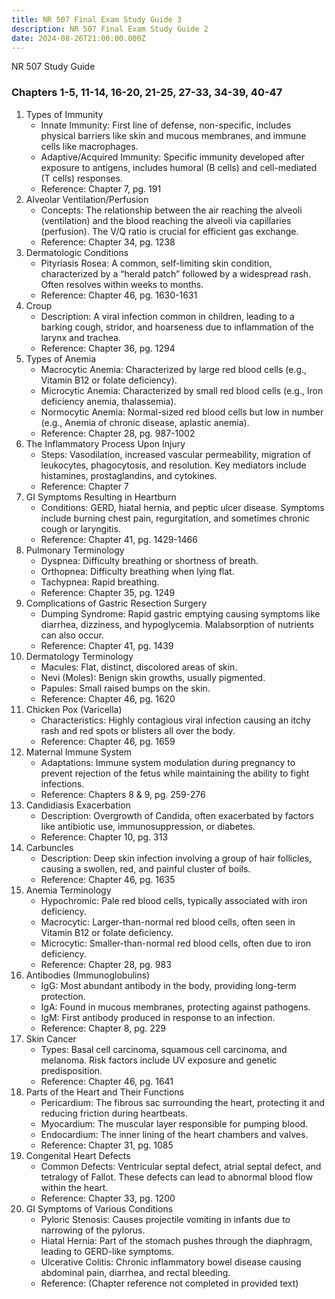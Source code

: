 ```yaml
---
title: NR 507 Final Exam Study Guide 3
description: NR 507 Final Exam Study Guide 2
date: 2024-08-26T21:00:00.000Z
---
```


NR 507 Study Guide

### Chapters 1-5, 11-14, 16-20, 21-25, 27-33, 34-39, 40-47

1. Types of Immunity
   * Innate Immunity: First line of defense, non-specific, includes physical barriers like skin and mucous membranes, and immune cells like macrophages.
   * Adaptive/Acquired Immunity: Specific immunity developed after exposure to antigens, includes humoral (B cells) and cell-mediated (T cells) responses.
   * Reference: Chapter 7, pg. 191
2. Alveolar Ventilation/Perfusion
   * Concepts: The relationship between the air reaching the alveoli (ventilation) and the blood reaching the alveoli via capillaries (perfusion). The V/Q ratio is crucial for efficient gas exchange.
   * Reference: Chapter 34, pg. 1238
3. Dermatologic Conditions
   * Pityriasis Rosea: A common, self-limiting skin condition, characterized by a “herald patch” followed by a widespread rash. Often resolves within weeks to months.
   * Reference: Chapter 46, pg. 1630-1631
4. Croup
   * Description: A viral infection common in children, leading to a barking cough, stridor, and hoarseness due to inflammation of the larynx and trachea.
   * Reference: Chapter 36, pg. 1294
5. Types of Anemia
   * Macrocytic Anemia: Characterized by large red blood cells (e.g., Vitamin B12 or folate deficiency).
   * Microcytic Anemia: Characterized by small red blood cells (e.g., Iron deficiency anemia, thalassemia).
   * Normocytic Anemia: Normal-sized red blood cells but low in number (e.g., Anemia of chronic disease, aplastic anemia).
   * Reference: Chapter 28, pg. 987-1002
6. The Inflammatory Process Upon Injury
   * Steps: Vasodilation, increased vascular permeability, migration of leukocytes, phagocytosis, and resolution. Key mediators include histamines, prostaglandins, and cytokines.
   * Reference: Chapter 7
7. GI Symptoms Resulting in Heartburn
   * Conditions: GERD, hiatal hernia, and peptic ulcer disease. Symptoms include burning chest pain, regurgitation, and sometimes chronic cough or laryngitis.
   * Reference: Chapter 41, pg. 1429-1466
8. Pulmonary Terminology
   * Dyspnea: Difficulty breathing or shortness of breath.
   * Orthopnea: Difficulty breathing when lying flat.
   * Tachypnea: Rapid breathing.
   * Reference: Chapter 35, pg. 1249
9. Complications of Gastric Resection Surgery
   * Dumping Syndrome: Rapid gastric emptying causing symptoms like diarrhea, dizziness, and hypoglycemia. Malabsorption of nutrients can also occur.
   * Reference: Chapter 41, pg. 1439
10. Dermatology Terminology
    * Macules: Flat, distinct, discolored areas of skin.
    * Nevi (Moles): Benign skin growths, usually pigmented.
    * Papules: Small raised bumps on the skin.
    * Reference: Chapter 46, pg. 1620
11. Chicken Pox (Varicella)
    * Characteristics: Highly contagious viral infection causing an itchy rash and red spots or blisters all over the body.
    * Reference: Chapter 46, pg. 1659
12. Maternal Immune System
    * Adaptations: Immune system modulation during pregnancy to prevent rejection of the fetus while maintaining the ability to fight infections.
    * Reference: Chapters 8 & 9, pg. 259-276
13. Candidiasis Exacerbation
    * Description: Overgrowth of Candida, often exacerbated by factors like antibiotic use, immunosuppression, or diabetes.
    * Reference: Chapter 10, pg. 313
14. Carbuncles
    * Description: Deep skin infection involving a group of hair follicles, causing a swollen, red, and painful cluster of boils.
    * Reference: Chapter 46, pg. 1635
15. Anemia Terminology
    * Hypochromic: Pale red blood cells, typically associated with iron deficiency.
    * Macrocytic: Larger-than-normal red blood cells, often seen in Vitamin B12 or folate deficiency.
    * Microcytic: Smaller-than-normal red blood cells, often due to iron deficiency.
    * Reference: Chapter 28, pg. 983
16. Antibodies (Immunoglobulins)
    * IgG: Most abundant antibody in the body, providing long-term protection.
    * IgA: Found in mucous membranes, protecting against pathogens.
    * IgM: First antibody produced in response to an infection.
    * Reference: Chapter 8, pg. 229
17. Skin Cancer
    * Types: Basal cell carcinoma, squamous cell carcinoma, and melanoma. Risk factors include UV exposure and genetic predisposition.
    * Reference: Chapter 46, pg. 1641
18. Parts of the Heart and Their Functions
    * Pericardium: The fibrous sac surrounding the heart, protecting it and reducing friction during heartbeats.
    * Myocardium: The muscular layer responsible for pumping blood.
    * Endocardium: The inner lining of the heart chambers and valves.
    * Reference: Chapter 31, pg. 1085
19. Congenital Heart Defects
    * Common Defects: Ventricular septal defect, atrial septal defect, and tetralogy of Fallot. These defects can lead to abnormal blood flow within the heart.
    * Reference: Chapter 33, pg. 1200
20. GI Symptoms of Various Conditions
    * Pyloric Stenosis: Causes projectile vomiting in infants due to narrowing of the pylorus.
    * Hiatal Hernia: Part of the stomach pushes through the diaphragm, leading to GERD-like symptoms.
    * Ulcerative Colitis: Chronic inflammatory bowel disease causing abdominal pain, diarrhea, and rectal bleeding.
    * Reference: (Chapter reference not completed in provided text)
